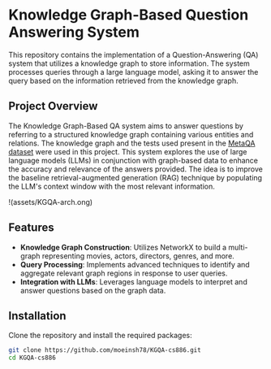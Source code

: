 # Knowledge Graph-Based Question Answering System

This repository contains the implementation of a Question-Answering (QA) system that utilizes a knowledge graph to store information. The system processes queries through a large language model, asking it to answer the query based on the information retrieved from the knowledge graph. 

## Project Overview

The Knowledge Graph-Based QA system aims to answer questions by referring to a structured knowledge graph containing various entities and relations. The knowledge graph and the tests used present in the [MetaQA dataset](https://github.com/yuyuz/MetaQA) were used in this project. This system explores the use of large language models (LLMs) in conjunction with graph-based data to enhance the accuracy and relevance of the answers provided. The idea is to improve the baseline retrieval-augmented generation (RAG) technique by populating the LLM's context window with the most relevant information. 


!(assets/KGQA-arch.ong)

## Features

- **Knowledge Graph Construction**: Utilizes NetworkX to build a multi-graph representing movies, actors, directors, genres, and more.
- **Query Processing**: Implements advanced techniques to identify and aggregate relevant graph regions in response to user queries.
- **Integration with LLMs**: Leverages language models to interpret and answer questions based on the graph data.

## Installation

Clone the repository and install the required packages:

```bash
git clone https://github.com/moeinsh78/KGQA-cs886.git
cd KGQA-cs886
